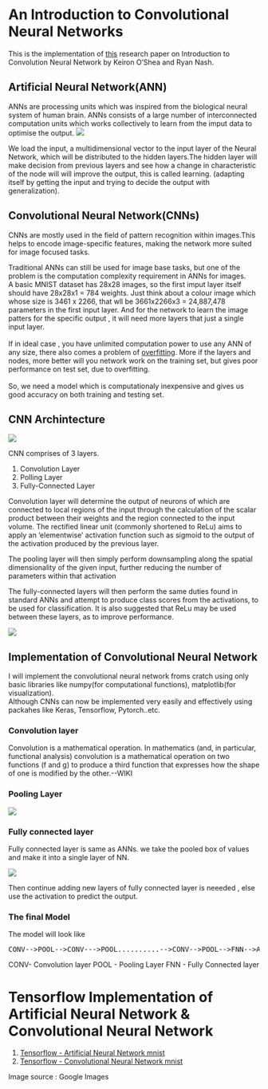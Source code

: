 # An Introduction to Convolutional Neural Networks

This is the implementation of [this](https://arxiv.org/pdf/1511.08458.pdf) research paper on Introduction to Convolution Neural Network by Keiron O’Shea and Ryan Nash.



## Artificial Neural Network(ANN)
ANNs are processing units which was inspired from the biological neural system of human brain. ANNs consists of a large number of interconnected computation units which works collectively to learn from the imput data to optimise the output.
![](https://cdn-images-1.medium.com/max/824/1*eBMwpBBboAXgqsawwOKkPw.png)

We load the input, a multidimensional vector to the input layer of the Neural Network, which will be distributed to the hidden layers.The hidden layer will make decision from previous layers and see how a change in characteristic of the node will will improve the output, this is called learning. (adapting itself by getting the input and trying to decide the output with generalization).


## Convolutional Neural Network(CNNs)
CNNs are mostly used in the field of pattern recognition within images.This helps to encode image-specific features, making the network more suited for image focused tasks.<br>

Traditional ANNs can still be used for image base tasks, but one of the problem is the computation complexity requirement in ANNs for images.<br>
A basic MNIST dataset has 28x28 images, so the first imput layer itself should have 28x28x1 = 784 weights.
Just think about a colour image which whose size is 3461 x 2266, that wll be 3661x2266x3 = 24,887,478 parameters in the first input layer.
And for the network to learn the image patters for the specific output , it will need more layers that just a single input layer.
<br><br>
If in ideal case , you have unlimited computation power to use any ANN of any size, there also comes a problem of [overfitting](https://en.wikipedia.org/wiki/Overfitting). More if the layers and nodes, more better will you network work on the training set, but gives poor performance on test set, due to overfitting. 
<br><br>
So, we need a model which is computationaly inexpensive and gives us good accuracy on both training and testing set.

## CNN Archintecture
![](https://s3.amazonaws.com/cdn.ayasdi.com/wp-content/uploads/2018/06/21100605/Fig2GCNN1.png)

CNN comprises of 3 layers. 
1. Convolution Layer
2. Polling Layer
3. Fully-Connected Layer

Convolution layer will determine the output of neurons of which are connected to local regions of the input through the calculation of the scalar product between their weights and the region connected to the input volume. The rectified linear unit (commonly shortened to ReLu) aims to apply an ’elementwise’ activation function such as sigmoid to the output of the
activation produced by the previous layer.

The pooling layer will then simply perform downsampling along the spatial dimensionality of the given input, further reducing the number of parameters within that activation

The fully-connected layers will then perform the same duties found in standard ANNs and attempt to produce class scores from the activations, to be used for classification. It is also suggested that ReLu may be used between these layers, as to improve performance.

![](https://www.researchgate.net/profile/Holger_Roth/publication/264160750/figure/fig3/AS:296012620025856@1447586316051/The-proposed-convolution-neural-network-consists-of-two-convolutional-layers-max-pooling.png)

## Implementation of Convolutional Neural Network

I will implement the convolutional neural network froms cratch using only basic libraries like numpy(for computational functions), matplotlib(for visualization).<br>
Although CNNs can now be implemented very easily and effectively using packahes like Keras, Tensorflow, Pytorch..etc.

### Convolution layer

Convolution is a mathematical operation.
In mathematics (and, in particular, functional analysis) convolution is a mathematical operation on two functions (f and g) to produce a third function that expresses how the shape of one is modified by the other.--WIKI

### Pooling Layer
![](https://cdn-images-1.medium.com/max/1200/1*q0lk6B6gzvsSQSDn-20zJA.png)

### Fully connected layer

Fully connected layer is same as ANNs. we take the pooled box of values and make it into a single layer of NN.

![](http://www.jpathinformatics.org/articles/2017/8/1/images/JPatholInform_2017_8_1_1_201108_f3.jpg)

Then continue adding new layers of fully connected layer is neeeded , else use the activation to predict the output.


### The final Model

The model will look like
<pre>CONV-->POOL-->CONV--->POOL..........-->CONV-->POOL-->FNN-->ACTIVATION-->PREDICTION</pre>
CONV- Convolution layer
POOL - Pooling Layer
FNN - Fully Connected layer


# Tensorflow Implementation of Artificial Neural Network & Convolutional Neural Network
1. [Tensorflow - Artificial Neural Network mnist](https://github.com/shangeth/DeepLearningResearch-An-Introduction-to-Convolutional-Neural-Networks/blob/master/TF_LinearModel.ipynb)
2. [Tensorflow - Convolutional Neural Network mnist](https://github.com/shangeth/DeepLearningResearch-An-Introduction-to-Convolutional-Neural-Networks/blob/master/TF_ConvNet.ipynb)



Image source : Google Images
